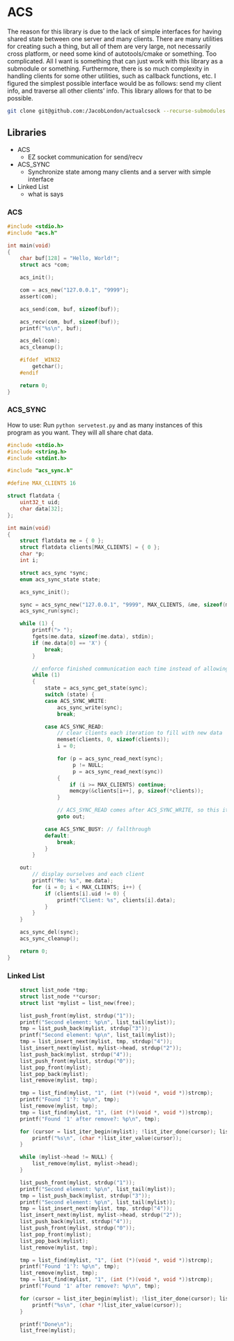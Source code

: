 # ACS
The reason for this library is due to the lack of simple interfaces for having shared state between one server and many clients. There are many utilities for creating such a thing, but all of them are very large, not necessarily cross platform, or need some kind of autotools/cmake or something. Too complicated. All I want is something that can just work with this library as a submodule or something. Furthermore, there is so much complexity in handling clients for some other utilities, such as callback functions, etc. I figured the simplest possible interface would be as follows: send my client info, and traverse all other clients' info. This library allows for that to be possible.
```bash
git clone git@github.com:/JacobLondon/actualcsock --recurse-submodules
```

## Libraries
* ACS
  * EZ socket communication for send/recv
* ACS_SYNC
  * Synchronize state among many clients and a server with simple interface
* Linked List
  * what is says

### ACS
```C
#include <stdio.h>
#include "acs.h"

int main(void)
{
    char buf[128] = "Hello, World!";
    struct acs *com;

    acs_init();

    com = acs_new("127.0.0.1", "9999");
    assert(com);

    acs_send(com, buf, sizeof(buf));

    acs_recv(com, buf, sizeof(buf));
    printf("%s\n", buf);

    acs_del(com);
    acs_cleanup();

    #ifdef _WIN32
        getchar();
    #endif

    return 0;
}
```

### ACS_SYNC
How to use: Run `python servetest.py` and as many instances of this program as you want. They will all share chat data.
```C
#include <stdio.h>
#include <string.h>
#include <stdint.h>

#include "acs_sync.h"

#define MAX_CLIENTS 16

struct flatdata {
    uint32_t uid;
    char data[32];
};

int main(void)
{
    struct flatdata me = { 0 };
    struct flatdata clients[MAX_CLIENTS] = { 0 };
    char *p;
    int i;

    struct acs_sync *sync;
    enum acs_sync_state state;

    acs_sync_init();

    sync = acs_sync_new("127.0.0.1", "9999", MAX_CLIENTS, &me, sizeof(me));
    acs_sync_run(sync);

    while (1) {
        printf("> ");
        fgets(me.data, sizeof(me.data), stdin);
        if (me.data[0] == 'X') {
            break;
        }

        // enforce finished communication each time instead of allowing latency
        while (1)
        {
            state = acs_sync_get_state(sync);
            switch (state) {
            case ACS_SYNC_WRITE:
                acs_sync_write(sync);
                break;

            case ACS_SYNC_READ:
                // clear clients each iteration to fill with new data
                memset(clients, 0, sizeof(clients));
                i = 0;

                for (p = acs_sync_read_next(sync);
                     p != NULL;
                     p = acs_sync_read_next(sync))
                {
                    if (i >= MAX_CLIENTS) continue;
                    memcpy(&clients[i++], p, sizeof(*clients));
                }

                // ACS_SYNC_READ comes after ACS_SYNC_WRITE, so this iteration is done
                goto out;

            case ACS_SYNC_BUSY: // fallthrough
            default:
                break;
            }
        }

    out:
        // display ourselves and each client
        printf("Me: %s", me.data);
        for (i = 0; i < MAX_CLIENTS; i++) {
            if (clients[i].uid != 0) {
                printf("Client: %s", clients[i].data);
            }
        }
    }

    acs_sync_del(sync);
    acs_sync_cleanup();

    return 0;
}
```

### Linked List
```C
	struct list_node *tmp;
	struct list_node **cursor;
	struct list *mylist = list_new(free);

	list_push_front(mylist, strdup("1"));
	printf("Second element: %p\n", list_tail(mylist));
	tmp = list_push_back(mylist, strdup("3"));
	printf("Second element: %p\n", list_tail(mylist));
	tmp = list_insert_next(mylist, tmp, strdup("4"));
	list_insert_next(mylist, mylist->head, strdup("2"));
	list_push_back(mylist, strdup("4"));
	list_push_front(mylist, strdup("0"));
	list_pop_front(mylist);
	list_pop_back(mylist);
	list_remove(mylist, tmp);

	tmp = list_find(mylist, "1", (int (*)(void *, void *))strcmp);
	printf("Found '1'?: %p\n", tmp);
	list_remove(mylist, tmp);
	tmp = list_find(mylist, "1", (int (*)(void *, void *))strcmp);
	printf("Found '1' after remove?: %p\n", tmp);

	for (cursor = list_iter_begin(mylist); !list_iter_done(cursor); list_iter_continue(&cursor)) {
		printf("%s\n", (char *)list_iter_value(cursor));
	}

	while (mylist->head != NULL) {
		list_remove(mylist, mylist->head);
	}

	list_push_front(mylist, strdup("1"));
	printf("Second element: %p\n", list_tail(mylist));
	tmp = list_push_back(mylist, strdup("3"));
	printf("Second element: %p\n", list_tail(mylist));
	tmp = list_insert_next(mylist, tmp, strdup("4"));
	list_insert_next(mylist, mylist->head, strdup("2"));
	list_push_back(mylist, strdup("4"));
	list_push_front(mylist, strdup("0"));
	list_pop_front(mylist);
	list_pop_back(mylist);
	list_remove(mylist, tmp);

	tmp = list_find(mylist, "1", (int (*)(void *, void *))strcmp);
	printf("Found '1'?: %p\n", tmp);
	list_remove(mylist, tmp);
	tmp = list_find(mylist, "1", (int (*)(void *, void *))strcmp);
	printf("Found '1' after remove?: %p\n", tmp);

	for (cursor = list_iter_begin(mylist); !list_iter_done(cursor); list_iter_continue(&cursor)) {
		printf("%s\n", (char *)list_iter_value(cursor));
	}

	printf("Done\n");
	list_free(mylist);
```
